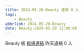 ```yaml
---
title: 2024-05-20-Beauty 違規 0 人
tags:
    - Beauty
abbrlink: 2024-05-20-Beauty
date: Beauty-2024-05-20 12:00:00
---
```

Beauty 板 [板規連結](https://www.ptt.cc/bbs/Beauty/M.1630069980.A.84B.html)
昨天違規 0 人
